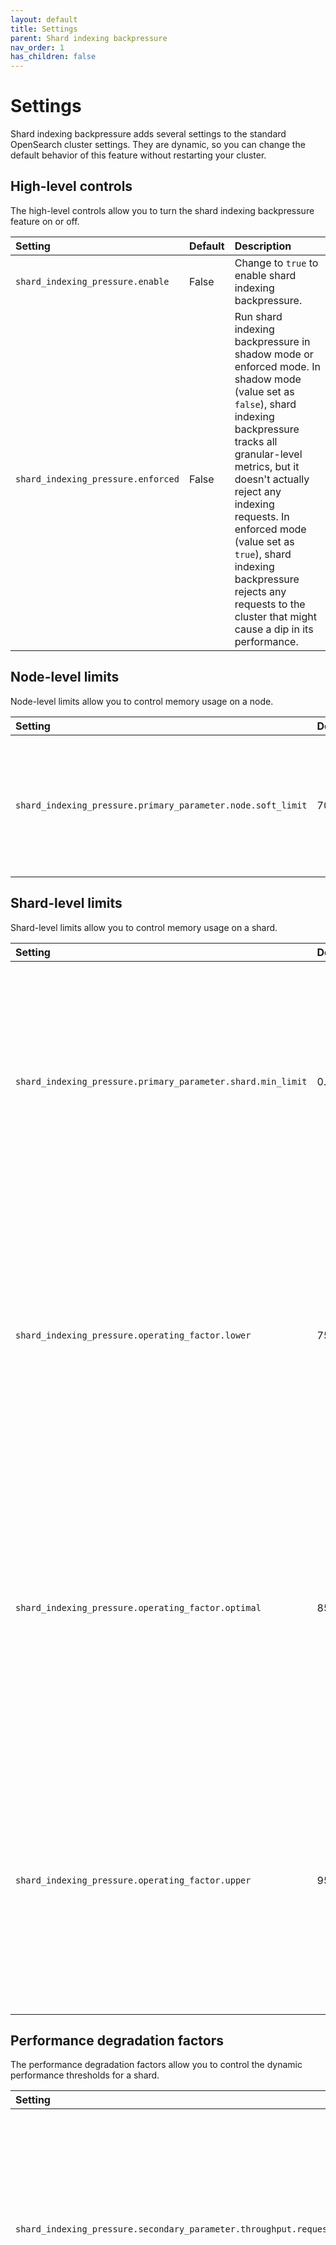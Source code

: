 ```yaml
---
layout: default
title: Settings
parent: Shard indexing backpressure
nav_order: 1
has_children: false
---
```


# Settings

Shard indexing backpressure adds several settings to the standard OpenSearch cluster settings. They are dynamic, so you can change the default behavior of this feature without restarting your cluster.

## High-level controls

The high-level controls allow you to turn the shard indexing backpressure feature on or off.

Setting | Default | Description
:--- | :--- | :---
`shard_indexing_pressure.enable` | False | Change to `true` to enable shard indexing backpressure.
`shard_indexing_pressure.enforced` | False | Run shard indexing backpressure in shadow mode or enforced mode. In shadow mode (value set as `false`), shard indexing backpressure tracks all granular-level metrics, but it doesn't actually reject any indexing requests. In enforced mode (value set as `true`), shard indexing backpressure rejects any requests to the cluster that might cause a dip in its performance.

## Node-level limits

Node-level limits allow you to control memory usage on a node.

Setting | Default | Description
:--- | :--- | :---
`shard_indexing_pressure.primary_parameter.node.soft_limit` | 70% | Define the percentage of the node-level memory threshold that acts as a soft indicator for strain on a node.

## Shard-level limits

Shard-level limits allow you to control memory usage on a shard.

Setting | Default | Description
:--- | :--- | :---
`shard_indexing_pressure.primary_parameter.shard.min_limit` | 0.001d | Specify the minimum assigned quota for a new shard in any role (coordinator, primary, or replica). Shard indexing backpressure increases or decreases this allocated quota based on the inflow of traffic for the shard.
`shard_indexing_pressure.operating_factor.lower` | 75% | Specify the lower occupancy limit of the allocated quota of memory for the shard. If the total memory usage of a shard is below this limit, shard indexing backpressure decreases the current allocated memory for that shard.
`shard_indexing_pressure.operating_factor.optimal` | 85% | Specify the optimal occupancy of the allocated quota of memory for the shard. If the total memory usage of a shard is at this level, shard indexing backpressure doesn't change the current allocated memory for that shard.
`shard_indexing_pressure.operating_factor.upper` | 95% | Specify the upper occupancy limit of the allocated quota of memory for the shard. If the total memory usage of a shard is above this limit, shard indexing backpressure increases the current allocated memory for that shard.

## Performance degradation factors

The performance degradation factors allow you to control the dynamic performance thresholds for a shard.

Setting | Default | Description
:--- | :--- | :---
`shard_indexing_pressure.secondary_parameter.throughput.request_size_window` | 2,000 | The number of requests in the sampling window size on a shard. Shard indexing backpressure compares the overall performance of requests with the requests in the sample window to detect any performance degradation.
`shard_indexing_pressure.secondary_parameter.throughput.degradation_factor` | 5x | The degradation factor per unit byte for a request. This parameter determines the threshold for any latency spikes. The default value is 5x, which implies that if the latency shoots up 5 times in the historic view, shard indexing backpressure marks it as a performance degradation.
`shard_indexing_pressure.secondary_parameter.successful_request.elapsed_timeout` | 300000 ms | The amount of time a request is pending in a cluster. This parameter helps identify any stuck-request scenarios.
`shard_indexing_pressure.secondary_parameter.successful_request.max_outstanding_requests` | 100 | The maximum number of pending requests in a cluster.
